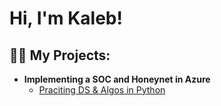 [linkedin]: https://www.linkedin.com/in/kalebpereira0/
<h1>Hi, I'm Kaleb! </h1>

<h2>👨‍💻 My Projects:</h2>

- <b> Implementing a SOC and Honeynet in Azure </b>
  - [Praciting DS & Algos in Python](https://github.com/joshmadakor1/Algorithms-Practice)

[linkedin]: https://linkedin.com/in/kalebpereira0/

<!--
**joshmadakor1/joshmadakor1** is a ✨ _special_ ✨ repository because its `README.md` (this file) appears on your GitHub profile.

Here are some ideas to get you started:

- 🔭 I’m currently working on ...
- 🌱 I’m currently learning ...
- 👯 I’m looking to collaborate on ...
- 🤔 I’m looking for help with ...
- 💬 Ask me about ...
- 📫 How to reach me: ...
- 😄 Pronouns: ...
- ⚡ Fun fact: ...
-->















